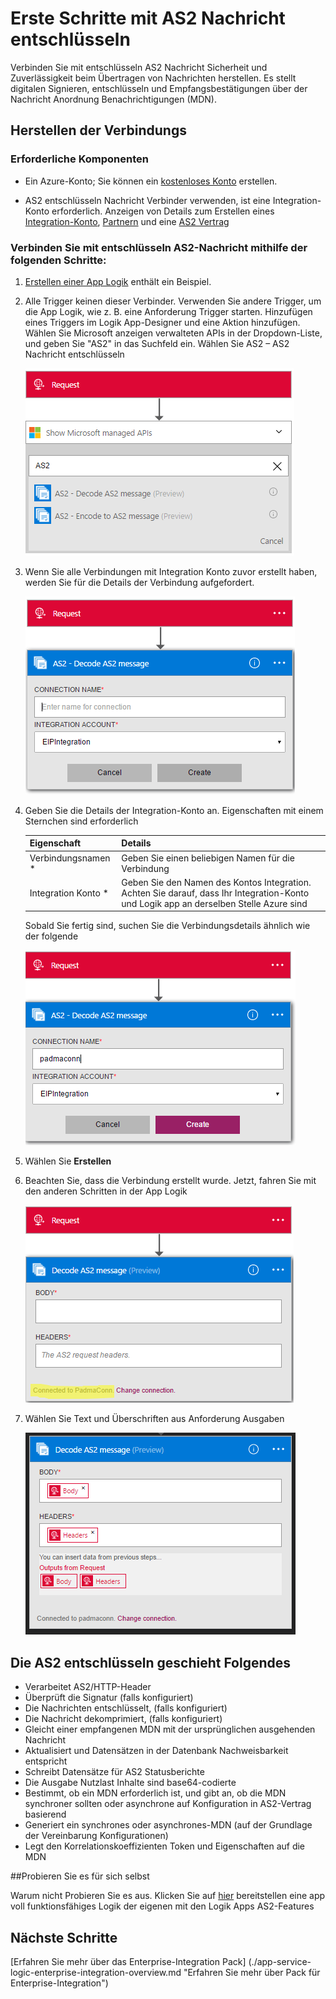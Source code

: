 <properties 
    pageTitle="Erfahren Sie mehr über Enterprise Integration Pack entschlüsseln AS2 Nachricht Connctor | Microsoft Azure-App-Verwaltungsdienst | Microsoft Azure" 
    description="Informationen Sie zum Verwenden von Partner mit der apps Enterprise Integration Pack und Logik" 
    services="logic-apps" 
    documentationCenter=".net,nodejs,java"
    authors="padmavc" 
    manager="erikre" 
    editor=""/>

<tags 
    ms.service="logic-apps" 
    ms.workload="integration" 
    ms.tgt_pltfrm="na" 
    ms.devlang="na" 
    ms.topic="article" 
    ms.date="08/15/2016" 
    ms.author="padmavc"/>

# <a name="get-started-with-decode-as2-message"></a>Erste Schritte mit AS2 Nachricht entschlüsseln

Verbinden Sie mit entschlüsseln AS2 Nachricht Sicherheit und Zuverlässigkeit beim Übertragen von Nachrichten herstellen. Es stellt digitalen Signieren, entschlüsseln und Empfangsbestätigungen über der Nachricht Anordnung Benachrichtigungen (MDN).

## <a name="create-the-connection"></a>Herstellen der Verbindungs

### <a name="prerequisites"></a>Erforderliche Komponenten

* Ein Azure-Konto; Sie können ein [kostenloses Konto](https://azure.microsoft.com/free) erstellen.

* AS2 entschlüsseln Nachricht Verbinder verwenden, ist eine Integration-Konto erforderlich. Anzeigen von Details zum Erstellen eines [Integration-Konto](./app-service-logic-enterprise-integration-create-integration-account.md), [Partnern](./app-service-logic-enterprise-integration-partners.md) und eine [AS2 Vertrag](./app-service-logic-enterprise-integration-as2.md)

### <a name="connect-to-decode-as2-message-using-the-following-steps"></a>Verbinden Sie mit entschlüsseln AS2-Nachricht mithilfe der folgenden Schritte:

1. [Erstellen einer App Logik](./app-service-logic-create-a-logic-app.md) enthält ein Beispiel.

2. Alle Trigger keinen dieser Verbinder. Verwenden Sie andere Trigger, um die App Logik, wie z. B. eine Anforderung Trigger starten.  Hinzufügen eines Triggers im Logik App-Designer und eine Aktion hinzufügen.  Wählen Sie Microsoft anzeigen verwalteten APIs in der Dropdown-Liste, und geben Sie "AS2" in das Suchfeld ein.  Wählen Sie AS2 – AS2 Nachricht entschlüsseln

    ![AS2 suchen](./media/app-service-logic-enterprise-integration-AS2connector/as2decodeimage1.png)

3. Wenn Sie alle Verbindungen mit Integration Konto zuvor erstellt haben, werden Sie für die Details der Verbindung aufgefordert.

    ![Integration Verbindung erstellen](./media/app-service-logic-enterprise-integration-AS2connector/as2decodeimage2.png)

4. Geben Sie die Details der Integration-Konto an.  Eigenschaften mit einem Sternchen sind erforderlich

  	| Eigenschaft   | Details |
  	| --------   | ------- |
  	| Verbindungsnamen *    | Geben Sie einen beliebigen Namen für die Verbindung |
  	| Integration Konto * | Geben Sie den Namen des Kontos Integration. Achten Sie darauf, dass Ihr Integration-Konto und Logik app an derselben Stelle Azure sind |

    Sobald Sie fertig sind, suchen Sie die Verbindungsdetails ähnlich wie der folgende

    ![Integration-Verbindung](./media/app-service-logic-enterprise-integration-AS2connector/as2decodeimage3.png)

5. Wählen Sie **Erstellen**
    
6. Beachten Sie, dass die Verbindung erstellt wurde.  Jetzt, fahren Sie mit den anderen Schritten in der App Logik

    ![Integration Verbindung erstellt](./media/app-service-logic-enterprise-integration-AS2connector/as2decodeimage4.png) 

7. Wählen Sie Text und Überschriften aus Anforderung Ausgaben

    ![Bereitstellen von Pflichtfelder](./media/app-service-logic-enterprise-integration-AS2connector/as2decodeimage5.png) 

## <a name="the-as2-decode-does-the-following"></a>Die AS2 entschlüsseln geschieht Folgendes

* Verarbeitet AS2/HTTP-Header
* Überprüft die Signatur (falls konfiguriert)
* Die Nachrichten entschlüsselt, (falls konfiguriert)
* Die Nachricht dekomprimiert, (falls konfiguriert)
* Gleicht einer empfangenen MDN mit der ursprünglichen ausgehenden Nachricht
* Aktualisiert und Datensätzen in der Datenbank Nachweisbarkeit entspricht
* Schreibt Datensätze für AS2 Statusberichte
* Die Ausgabe Nutzlast Inhalte sind base64-codierte
* Bestimmt, ob ein MDN erforderlich ist, und gibt an, ob die MDN synchroner sollten oder asynchrone auf Konfiguration in AS2-Vertrag basierend
* Generiert ein synchrones oder asynchrones-MDN (auf der Grundlage der Vereinbarung Konfigurationen)
* Legt den Korrelationskoeffizienten Token und Eigenschaften auf die MDN

##<a name="try-it-for-yourself"></a>Probieren Sie es für sich selbst

Warum nicht Probieren Sie es aus. Klicken Sie auf [hier](https://azure.microsoft.com/documentation/templates/201-logic-app-as2-send-receive/) bereitstellen eine app voll funktionsfähiges Logik der eigenen mit den Logik Apps AS2-Features 

## <a name="next-steps"></a>Nächste Schritte

[Erfahren Sie mehr über das Enterprise-Integration Pack] (./app-service-logic-enterprise-integration-overview.md "Erfahren Sie mehr über Pack für Enterprise-Integration") 